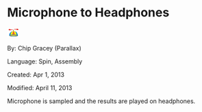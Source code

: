 # Microphone to Headphones

![logo_icon.gif](logo_icon.gif)

By: Chip Gracey (Parallax)

Language: Spin, Assembly

Created: Apr 1, 2013

Modified: April 11, 2013

Microphone is sampled and the results are played on headphones.
